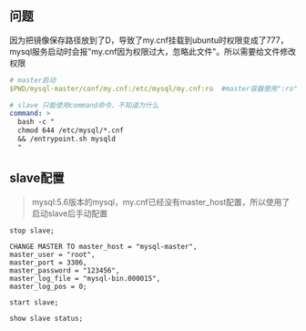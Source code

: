 ## 问题
因为把镜像保存路径放到了D，导致了my.cnf挂载到ubuntu时权限变成了777，mysql服务启动时会报"my.cnf因为权限过大，忽略此文件"。所以需要给文件修改权限
```yml
# master启动
$PWD/mysql-master/conf/my.cnf:/etc/mysql/my.cnf:ro	#master容器使用":ro"可以修改成可读，但是slave服务不行

# slave 只能使用command命令，不知道为什么
command: >
  bash -c "
  chmod 644 /etc/mysql/*.cnf
  && /entrypoint.sh mysqld
  "

```

## slave配置
>mysql:5.6版本的mysql，my.cnf已经没有master_host配置，所以使用了启动slave后手动配置
```mysql
stop slave;

CHANGE MASTER TO master_host = "mysql-master",
master_user = "root",
master_port = 3306,
master_password = "123456",
master_log_file = "mysql-bin.000015",
master_log_pos = 0;

start slave;

show slave status;
```
